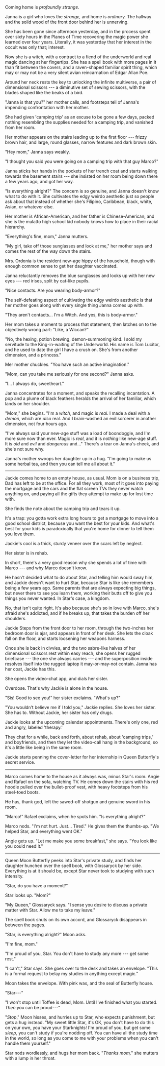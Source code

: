 Coming home is _profoundly strange_.

Janna is a girl who loves the _strange,_ and home is _ordinary._ The
hallway and the solid wood of the front door behind her is unnerving.

She has been gone since afternoon yesterday, and in the process spent
over sixty hours in the Planes of Time recovering the magic power she
learned over four years. Literally, it was yesterday that her interest
in the occult was only that; interest.

Now she is a witch, with a contract to a fiend of the underworld and
real magic dancing at her fingertips. She has a spell book with more
pages in it than fit between the covers, and a raven-shaped familiar
spirit thing, which may or may not be a very silent avian reincarnation
of Edgar Allan Poe.

Around her neck rests the key to unlocking the infinite multiverse,
a pair of dimensional scissors --- a diminutive set of sewing scissors,
with the blades shaped like the beaks of a bird.

"Janna is that you?" her mother calls, and footsteps tell of Janna's
impending confrontation with her mother.

She had given 'camping trip' as an excuse to be gone a few days,
packed nothing resembling the supplies needed for a camping trip,
and vanished from her room.

Her mother appears on the stairs leading up to the first floor ---
frizzy brown hair, and large, round glasses, narrow features and
dark brown skin.

"Hey mom," Janna says weakly.

"I thought you said you were going on a camping trip with that guy
Marco?"

Janna sticks her hands in the pockets of her trench coat and starts walking
towards the basement stairs --- she insisted on her room being down there
a few years ago, and got her way.

"Is everything alright?" The concern is so genuine, and
Janna doesn't know what to do with it. She cultivates the edgy weirdo
aesthetic just so people ask about that instead of whether she's
Filipino, Caribbean, black, white, Asian, or whatever else.

Her mother is African-American, and her father is Chinese-American,
and she is the mulatto high school kid nobody knows how to place in their
racial hierarchy.

"Everything's fine, mom," Janna mutters.

"My girl, take off those sunglasses and look at me," her mother says and
comes the rest of the way down the stairs.

Mrs. Ordonia is the resident new-age hippy of the household, though with
enough common sense to get her daughter vaccinated.

Janna reluctantly removes the blue sunglasses and looks up with her new
eyes --- red irises, split by cat-like pupils.

"Nice contacts. Are you wearing body-armor?"

The self-defeating aspect of cultivating the edgy weirdo aesthetic is that
her mother goes along with every single thing Janna comes up with.

"They aren't contacts... I'm a Witch. And yes, this is body-armor."

Her mom takes a moment to process that statement, then latches
on to the objectively wrong part: "Like, a Wiccan?"

"No, the hexing, potion brewing, demon-summoning kind. I sold my servitude
to the King-in-waiting of the Underworld. His name is Tom Lucitor, and he
used to date the girl I have a crush on. She's from another dimension, and
a princess."

Mer mother chuckles. "You have such an active imagination."

"Mom, can you take me seriously for one second?" Janna asks.

"I... I always do, sweetheart."

Janna concentrates for a moment, and speaks the recalling incantation.
A pop and a plume of black feathers heralds the arrival of her familiar,
which lands on her shoulder.

"Mom," she begins. "I'm a _witch_, and magic is _real_. I made a deal with a _demon_,
which are _also_ real. And I brain-washed an evil sorcerer in another dimension, not
four hours ago.

"I've always said your new-age stuff was a load of boondoggle, and I'm more
sure now than ever. Magic is _real_, and it is _nothing_ like new-age stuff.
It is _old_ and _evil_ and _dangerous_ and..." There's a tear on Janna's cheek,
and she's not sure why.

Janna's mother swoops her daughter up in a hug. "I'm going to make us some herbal
tea, and then you can tell me all about it."

----

Jackie comes home to an empty house, as usual. Mom is on a business trip, Dad
has left to be at the office. For all they work, most of it goes into paying the mortgage and
the cars and the flat screen TVs they never watch anything on, and paying all
the gifts they attempt to make up for lost time with.

She finds the note about the camping trip and tears it up.

It's a trap: you gotta work extra long hours to get a mortgage to move into a good school
district, because you want the best for your kids. And what's best for your kids is paradoxically
that you're home for dinner to tell them you love them.

Jackie's cool is a thick, sturdy veneer over the scars left by neglect.

Her sister is in rehab.

In short, there's a very good reason why she spends a lot of time with Marco --- and
why Marco doesn't know.

He hasn't decided what to do about Star, and telling him would sway him, and Jackie
doesn't want to hurt Star, because Star is like she remembers being a few years ago.
Same parents that are always expecting big things, but never there to see you learn them,
working their butts off to give you things you never wanted. In Star's case, a kingdom.

No, that isn't quite right. It's also because she's so in love with Marco, she's
afraid she's addicted, and if he breaks up, that takes the burden off her shoulders.

Jackie Steps from the front door to her room, through the two-inches her bedroom door is ajar,
and appears in front of her desk. She lets the cloak fall on the floor, and starts loosening
her weapons harness.

Once she is back in civvies, and the two sabre-like halves of her dimensional scissors
rest within easy reach,
she opens her rugged briefcase --- the one she always carries --- and the superposition inside
resolves itself into the rugged laptop it may-or-may-not contain. Janna has her coat,
Jackie has this.

She opens the video-chat app, and dials her sister.

Overdose. That's why Jackie is alone in the house.

"Sis! Good to see you!" her sister exclaims. "What's up?"

"You wouldn't believe me if I told you," Jackie replies. She loves her sister. She has
to. Without Jackie, her sister has only drugs.

Jackie looks at the upcoming calendar appointments. There's only one,
red and angry, labeled 'therapy.'

They chat for a while, back and forth, about rehab, about 'camping trips,' and boyfriends,
and then they let the video-call hang in the background, so it's a little like being in
the same room.

Jackie starts penning the cover-letter for her internship in Queen Butterfly's
secret service.

----

Marco comes home to the house as it always was, minus Star's room.
Angie and Rafael on the sofa, watching TV. He comes down the stairs with
his red hoodie pulled over the bullet-proof vest, with heavy footsteps from
his steel-toed boots.

He has, thank god, left the sawed-off shotgun and genuine sword in his room.

"Marco!" Rafael exclaims, when he spots him. "Is everything alright?"

Marco nods. "I'm not hurt. Just... Tired." He gives them the thumbs-up. "We
helped Star, and everything went OK."

Angie gets up. "Let me make you some breakfast," she says. "You look like you
could need it."

----

Queen Moon Butterfly peeks into Star's private study, and finds her daughter
hunched over the spell book, with Glossaryck by her side. Everything is at it
should be, except Star never took to studying with such intensity.

"Star, do you have a moment?"

Star looks up. "Mom?"

"My Queen," Glossaryck says. "I sense you desire to discuss a private matter
with Star. Allow me to take my leave."

The spell book shuts on its own accord, and Glossaryck disappears in between the pages.

"Star, is everything alright?" Moon asks.

"I'm fine, mom."

"I'm proud of you, Star. You don't have to study any more --- get some rest."

"I can't," Star says. She goes over to the
desk and takes an envelope. "This is a formal request to belay my studies in
anything except magic."

Moon takes the envelope. With pink wax, and the seal of Butterfly house.

"Star---"

"I won't stop until Toffee is dead, Mom. Until I've finished what you started.
_Then_ you can be proud---"

"_Stop_," Moon hisses, and hurries up to Star, who expects punishment, but gets
a hug instead. "My sweet little Star, it's OK, you don't have to do this on your
own, you have your Starknights! I'm proud of you, but get some _sleep_, you can't
study if you're nodding off. You can have all the study time in the world, so long
as you come to me with your problems when you can't handle them yourself."

Star nods wordlessly, and hugs her mom back. "_Thanks mom,_" she mutters with
a lump in her throat.

